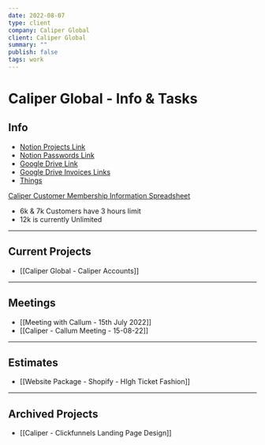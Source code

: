 ```yaml
---
date: 2022-08-07
type: client
company: Caliper Global
client: Caliper Global
summary: ""
publish: false
tags: work
---
```


# Caliper Global - Info & Tasks

## Info
-   [Notion Projects Link](https://www.notion.so/ecb056ccb4804c85a7c78124a8b13812?v=6959ad0f810b4917b0d2950bc84a84c2)
-   [Notion Passwords Link](https://www.notion.so/Caliper-0badcec7395b407899ef18cb2e7fc83a)
-   [Google Drive Link](https://drive.google.com/drive/folders/1rjTCvp_nJ1kYBz-Org9SqPwHUROuFt5T?usp=sharing)
-   [Google Drive Invoices Links](https://drive.google.com/drive/folders/1kxBDU0sTwpqTjnC28t3HZ0oj1V7LvmK7?usp=sharing)
-   [Things](things:///show?id=V6HabDQfcbnUrXMtQEepss)


[Caliper Customer Membership Information Spreadsheet](https://docs.google.com/spreadsheets/d/1zD40RlBf0V9jcRl0bIsjw0hDEqBPeyFLxw2DOuA9OCg/edit?usp=sharing)
-   6k & 7k Customers have 3 hours limit
-   12k is currently Unlimited


---

## Current Projects
-   [[Caliper Global - Caliper Accounts]]


---

## Meetings
-   [[Meeting with Callum - 15th July 2022]]
-   [[Caliper - Callum Meeting - 15-08-22]]


---

## Estimates
-   [[Website Package -  Shopify - HIgh Ticket Fashion]]


---

## Archived Projects
- [[Caliper - Clickfunnels Landing Page Design]]